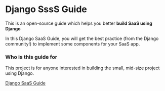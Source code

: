 # Django SssS Guide

This is an open-source guide which helps you better **build SaaS using Django**

In this Django SaaS Guide, you will get the best practice (from the Django community!) to implement some components for your SaaS app.

### Who is this guide for

This project is for anyone interested in building the small, mid-size project using Django.

[Django SaaS Guide](https://www.djangopack.com/)
